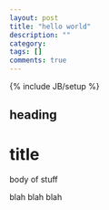```yaml
---
layout: post
title: "hello world"
description: ""
category: 
tags: []
comments: true
---
```

{% include JB/setup %}

## heading

# title

body of stuff
  
  
blah blah blah

